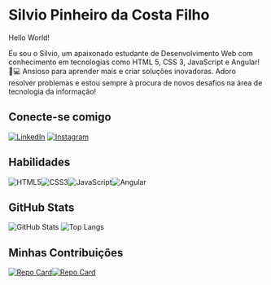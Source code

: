 # Silvio Pinheiro da Costa Filho
Hello World!

Eu sou o Silvio, um apaixonado estudante de Desenvolvimento Web com conhecimento em tecnologias como HTML 5, CSS 3, JavaScript e Angular! 🚀💻
Ansioso para aprender mais e criar soluções inovadoras. Adoro resolver problemas e estou sempre à procura de novos desafios na área de tecnologia da informação!
## Conecte-se comigo
[![LinkedIn](https://img.shields.io/badge/LinkedIn-000?style=for-the-badge&logo=linkedin&logoColor=0E76A8)](https://www.linkedin.com/in/silviofilho98/) [![Instagram](https://img.shields.io/badge/Instagram-000?style=for-the-badge&logo=instagram)](https://www.instagram.com/silvio_pinheiro98/)
## Habilidades
![HTML5](https://img.shields.io/badge/HTML5-000?style=for-the-badge&logo=html5)![CSS3](https://img.shields.io/badge/CSS3-000?style=for-the-badge&logo=css3&logoColor=264CE4)![JavaScript](https://img.shields.io/badge/JavaScript-000?style=for-the-badge&logo=javascript)![Angular](https://img.shields.io/badge/Angular-000?style=for-the-badge&logo=angular&logoColor=C3002F)
## GitHub Stats
![GitHub Stats](https://github-readme-stats.vercel.app/api?username=Silviop301&theme=transparent&bg_color=000&border_color=30A3DC&show_icons=true&icon_color=30A3DC&title_color=E94D5F&text_color=FFF)
![Top Langs](https://github-readme-stats-git-masterrstaa-rickstaa.vercel.app/api/top-langs/?username=Silviop301&layout=compact&bg_color=000&border_color=30A3DC&title_color=E94D5F&text_color=FFF)
## Minhas Contribuições
[![Repo Card](https://github-readme-stats.vercel.app/api/pin/?username=Silviop301&repo=techautomate&bg_color=000&border_color=30A3DC&show_icons=true&icon_color=30A3DC&title_color=E94D5F&text_color=FFF)](https://github.com/Silviop301/techautomate)[![Repo Card](https://github-readme-stats.vercel.app/api/pin/?username=Silviop301&repo=js-developer-pokedex&bg_color=000&border_color=30A3DC&show_icons=true&icon_color=30A3DC&title_color=E94D5F&text_color=FFF)](https://github.com/Silviop301/js-developer-pokedex)

